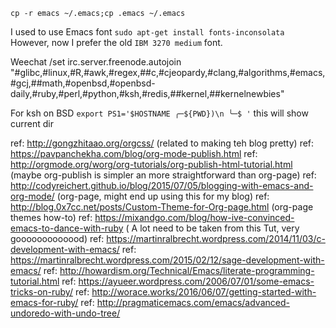 
`cp -r emacs ~/.emacs;cp .emacs ~/.emacs`

I used to use Emacs font
`sudo apt-get install fonts-inconsolata`
However, now I prefer the old `IBM 3270 medium` font.

Weechat
/set irc.server.freenode.autojoin "#glibc,#linux,#R,#awk,#regex,##c,#cjeopardy,#clang,#algorithms,#emacs,#gcj,##math,#openbsd,#openbsd-daily,#ruby,#perl,#python,#ksh,#redis,##kernel,##kernelnewbies"


For ksh on BSD `export PS1='$HOSTNAME ╭─${PWD})\n ╰─$ '` this will show current dir

ref: http://gongzhitaao.org/orgcss/ (related to making teh blog pretty)
ref: https://pavpanchekha.com/blog/org-mode-publish.html
ref: http://orgmode.org/worg/org-tutorials/org-publish-html-tutorial.html (maybe org-publish is simpler an more straightforward than org-page)
ref: http://codyreichert.github.io/blog/2015/07/05/blogging-with-emacs-and-org-mode/ (org-page, might end up using this for my blog)
ref: http://blog.0x7cc.net/posts/Custom-Theme-for-Org-page.html (org-page themes how-to)
ref: https://mixandgo.com/blog/how-ive-convinced-emacs-to-dance-with-ruby ( A lot need to be taken from this Tut, very gooooooooooood)
ref: https://martinralbrecht.wordpress.com/2014/11/03/c-development-with-emacs/
ref: https://martinralbrecht.wordpress.com/2015/02/12/sage-development-with-emacs/ 
ref: http://howardism.org/Technical/Emacs/literate-programming-tutorial.html 
ref: https://ayueer.wordpress.com/2006/07/01/some-emacs-tricks-on-ruby/ 
ref: http://worace.works/2016/06/07/getting-started-with-emacs-for-ruby/
ref: http://pragmaticemacs.com/emacs/advanced-undoredo-with-undo-tree/
